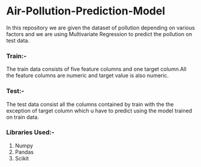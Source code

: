 # Air-Pollution-Prediction-Model
In this repository we are given the dataset of pollution depending on various factors and we are using Multivariate Regression to predict the pollution on test data.

### Train:- 
  The train data consists of five feature columns and one target column.All the feature columns are numeric and target value is also    numeric.

### Test:- 
The test data consist all the columns contained by train with the the exception of target column which u have to predict using the model trained on train data.

### Libraries Used:-
1. Numpy
2. Pandas
3. Scikit
